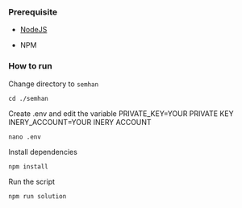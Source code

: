 ### Prerequisite

- [NodeJS](https://nodejs.org/en/)

- NPM



### How to run

Change directory to ```semhan```

```shell
cd ./semhan
```

Create .env and edit the variable
PRIVATE_KEY=YOUR PRIVATE KEY
INERY_ACCOUNT=YOUR INERY ACCOUNT

```shell
nano .env
```

Install dependencies

```shell
npm install
```

Run the script

```
npm run solution
```
